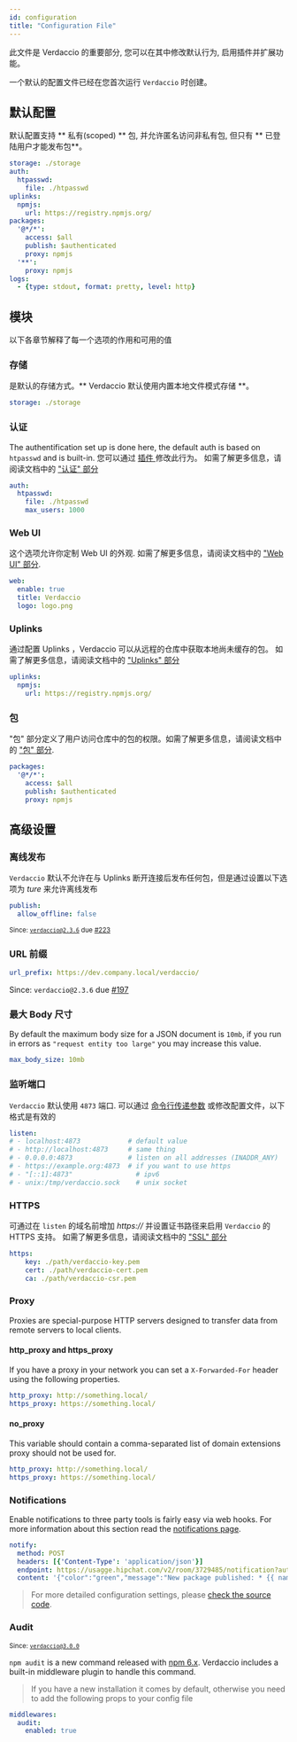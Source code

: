 ```yaml
---
id: configuration
title: "Configuration File"
---
```

此文件是 Verdaccio 的重要部分, 您可以在其中修改默认行为, 启用插件并扩展功能。

一个默认的配置文件已经在您首次运行 ` Verdaccio ` 时创建。

## 默认配置

默认配置支持 ** 私有(scoped) ** 包, 并允许匿名访问非私有包, 但只有 ** 已登陆用户才能发布包**。

```yaml
storage: ./storage
auth:
  htpasswd:
    file: ./htpasswd
uplinks:
  npmjs:
    url: https://registry.npmjs.org/
packages:
  '@*/*':
    access: $all
    publish: $authenticated
    proxy: npmjs
  '**':
    proxy: npmjs
logs:
  - {type: stdout, format: pretty, level: http}
```

## 模块

以下各章节解释了每一个选项的作用和可用的值

### 存储

是默认的存储方式。** Verdaccio 默认使用内置本地文件模式存储 **。

```yaml
storage: ./storage
```

### 认证

The authentification set up is done here, the default auth is based on `htpasswd` and is built-in. 您可以通过 [ 插件 ](plugins.md) 修改此行为。 如需了解更多信息，请阅读文档中的 ["认证" 部分](auth.md)

```yaml
auth:
  htpasswd:
    file: ./htpasswd
    max_users: 1000
```

### Web UI

这个选项允许你定制 Web UI 的外观. 如需了解更多信息，请阅读文档中的 ["Web UI" 部分](web.md).

```yaml
web:
  enable: true
  title: Verdaccio
  logo: logo.png
```

### Uplinks

通过配置 Uplinks ，Verdaccio 可以从远程的仓库中获取本地尚未缓存的包。 如需了解更多信息，请阅读文档中的 ["Uplinks" 部分](uplinks.md)

```yaml
uplinks:
  npmjs:
    url: https://registry.npmjs.org/
```

### 包

"包" 部分定义了用户访问仓库中的包的权限。如需了解更多信息，请阅读文档中的 [ "包" 部分](packages.md).

```yaml
packages:
  '@*/*':
    access: $all
    publish: $authenticated
    proxy: npmjs
```

## 高级设置

### 离线发布

`Verdaccio` 默认不允许在与 Uplinks 断开连接后发布任何包，但是通过设置以下选项为 *ture* 来允许离线发布

```yaml
publish:
  allow_offline: false
```

<small>Since: <code>verdaccio@2.3.6</code> due <a href="https://github.com/verdaccio/verdaccio/pull/223">#223</a></small>

### URL 前缀

```yaml
url_prefix: https://dev.company.local/verdaccio/
```

Since: `verdaccio@2.3.6` due [#197](https://github.com/verdaccio/verdaccio/pull/197)

### 最大 Body 尺寸

By default the maximum body size for a JSON document is `10mb`, if you run in errors as `"request entity too large"` you may increase this value.

```yaml
max_body_size: 10mb
```

### 监听端口

`Verdaccio` 默认使用 `4873` 端口. 可以通过 [命令行传递参数](cli.md) 或修改配置文件，以下格式是有效的

```yaml
listen:
# - localhost:4873            # default value
# - http://localhost:4873     # same thing
# - 0.0.0.0:4873              # listen on all addresses (INADDR_ANY)
# - https://example.org:4873  # if you want to use https
# - "[::1]:4873"                # ipv6
# - unix:/tmp/verdaccio.sock    # unix socket
```

### HTTPS

可通过在 `listen` 的域名前增加 *https://* 并设置证书路径来启用 `Verdaccio` 的 HTTPS 支持。 如需了解更多信息，请阅读文档中的 ["SSL" 部分](ssl.md)

```yaml
https:
    key: ./path/verdaccio-key.pem
    cert: ./path/verdaccio-cert.pem
    ca: ./path/verdaccio-csr.pem
```

### Proxy

Proxies are special-purpose HTTP servers designed to transfer data from remote servers to local clients.

#### http_proxy and https_proxy

If you have a proxy in your network you can set a `X-Forwarded-For` header using the following properties.

```yaml
http_proxy: http://something.local/
https_proxy: https://something.local/
```

#### no_proxy

This variable should contain a comma-separated list of domain extensions proxy should not be used for.

```yaml
http_proxy: http://something.local/
https_proxy: https://something.local/
```

### Notifications

Enable notifications to three party tools is fairly easy via web hooks. For more information about this section read the [notifications page](notifications.md).

```yaml
notify:
  method: POST
  headers: [{'Content-Type': 'application/json'}]
  endpoint: https://usagge.hipchat.com/v2/room/3729485/notification?auth_token=mySecretToken
  content: '{"color":"green","message":"New package published: * {{ name }}*","notify":true,"message_format":"text"}'
```

> For more detailed configuration settings, please [check the source code](https://github.com/verdaccio/verdaccio/tree/master/conf).

### Audit

<small>Since: <code>verdaccio@3.0.0</code></small>

`npm audit` is a new command released with [npm 6.x](https://github.com/npm/npm/releases/tag/v6.1.0). Verdaccio includes a built-in middleware plugin to handle this command.

> If you have a new installation it comes by default, otherwise you need to add the following props to your config file

```yaml
middlewares:
  audit:
    enabled: true
```